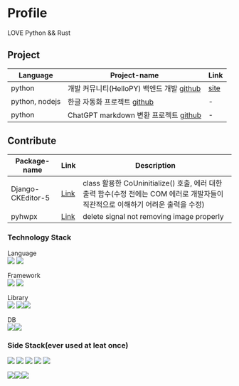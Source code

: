 # Profile
LOVE Python && Rust  

<!--
Here are some ideas to get you started:

- 🔭 I’m currently working on ...
- 🌱 I’m currently learning ...
- 👯 I’m looking to collaborate on ...
- 🤔 I’m looking for help with ...
- 💬 Ask me about ...
- 📫 How to reach me: ...
- 😄 Pronouns: ...
- ⚡ Fun fact: ...
-->

## Project
|Language|Project-name|Link|
|----|-----|----|
|python|개발 커뮤니티(HelloPY) 백엔드 개발 [github](https://github.com/YongJun-Lee-98/hellopy-backend)|[site](https://hello-py.com/)|  
|python, nodejs|한글 자동화 프로젝트 [github](https://github.com/YongJun-Lee-98/Hangle-test-function-project)|-|
|python|ChatGPT markdown 변환 프로젝트 [github](https://github.com/YongJun-Lee-98/gpt-json-to-md)|-|

## Contribute
|Package-name|Link|Description|
|---|---|---|
|Django-CKEditor-5|[Link](https://github.com/hvlads/django-ckeditor-5/pull/293)|class 활용한 CoUninitialize() 호출, 에러 대한 출력 함수(수정 전에는 COM 에러로 개발자들이 직관적으로 이해하기 어려운 출력을 수정) |
|pyhwpx|[Link](https://github.com/martiniifun/pyhwpx/pull/9)| delete signal not removing image properly |

### Technology Stack

Language  
<img src="https://img.shields.io/badge/Python-3776AB?style=flat-square&logo=Python&logoColor=yellow"/> <img src="https://img.shields.io/badge/Rust-000000?style=flat-square&logo=Rust&logoColor=white"/> 

Framework  
<img src="https://img.shields.io/badge/Django-092E20?style=flat-square&logo=Django&logoColor=yellow"/>
<img src="https://img.shields.io/badge/Flask-000000?style=flat-square&logo=Flask&logoColor=#000000"/>

Library  
<img src="https://img.shields.io/badge/pandas-150458?style=flat-square&logo=pandas&logoColor=white"/> <img src="https://img.shields.io/badge/Numpy-013243?style=flat-square&logo=NumPy&logoColor=white"/><img src="https://img.shields.io/badge/SciPy-8CAAE6?style=flat-square&logo=NumPy&logoColor=white"/>

DB  
<img src="https://img.shields.io/badge/Mysql-FFFFFF?style=flat-square&logo=Mysql&logoColor=#4479A1"/><img src="https://img.shields.io/badge/MariaDB-003545?style=flat-square&logo=MariaDB&logoColor=white"/>

### Side Stack(ever used at leat once)
<img src="https://img.shields.io/badge/scikitlearn-FFFFFF?style=flat-square&logo=scikit-learn&logoColor=#F7931E"/> <img src="https://img.shields.io/badge/TensorFlow-FFFFFF?style=flat-square&logo=TensorFlow&logoColor=#F7931E"/> <img src="https://img.shields.io/badge/PyTorch-FFFFFF?style=flat-square&logo=PyTorch&logoColor=#F7931E"/>
<img src="https://img.shields.io/badge/Amazon AWS-232F3E?style=flat-square&logo=Amazon AWS&logoColor=#232F3E"/> <img src="https://img.shields.io/badge/R-276DC3?style=flat-square&logo=R&logoColor=#2496ED"/>

<img src="https://img.shields.io/badge/Docker-FFFFFF?style=flat-square&logo=Docker&logoColor=#2496ED"/><img src="https://img.shields.io/badge/Kotilin-FFFFFF?style=flat-square&logo=Kotlin&logoColor=#7F52FF"/><img src="https://img.shields.io/badge/MongoDB-FFFFFF?style=flat-square&logo=MongoDB&logoColor=#FFFFFF"/>

